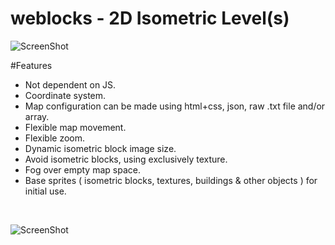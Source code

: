 

# weblocks - 2D Isometric Level(s)

![ScreenShot](/../master/dd7e90056e.jpg?raw=true "Heading Image")

#Features 

<ul>
  <li>Not dependent on JS.</li>
  <li>Coordinate system.</li>
  <li>Map configuration can be made using html+css, json, raw .txt file and/or array.</li>
  <li>Flexible map movement.</li>
  <li>Flexible zoom.</li>
  <li>Dynamic isometric block image size.</li>
  <li>Avoid isometric blocks, using exclusively texture.</li>
  <li>Fog over empty map space.</li>
  <li>Base sprites ( isometric blocks, textures, buildings & other objects ) for initial use.</li>
</ul>

<br/>

![ScreenShot](/../master/3d2f9e1902.jpg?raw=true "Heading Image")
